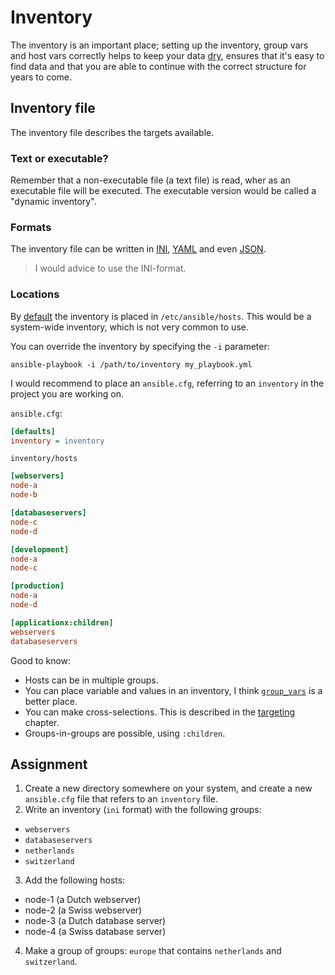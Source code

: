 # Inventory

The inventory is an important place; setting up the inventory, group vars and host vars correctly helps to keep your data [dry](https://en.wikipedia.org/wiki/Don%27t_repeat_yourself), ensures that it's easy to find data and that you are able to continue with the correct structure for years to come.

## Inventory file

The inventory file describes the targets available.

### Text or executable?

Remember that a non-executable file (a text file) is read, wher as an executable file will be executed. The executable version would be called a "dynamic inventory".

### Formats

The inventory file can be written in [INI](https://en.wikipedia.org/wiki/INI_file), [YAML](https://yaml.org) and even [JSON](https://www.json.org/json-en.html).

> I would advice to use the INI-format.

### Locations

By [default](https://docs.ansible.com/ansible/latest/inventory_guide/intro_inventory.html) the inventory is placed in `/etc/ansible/hosts`. This would be a system-wide inventory, which is not very common to use.

You can override the inventory by specifying the `-i` parameter:

```shell
ansible-playbook -i /path/to/inventory my_playbook.yml
```

I would recommend to place an `ansible.cfg`, referring to an `inventory` in the project you are working on.

`ansible.cfg`:
```ini
[defaults]
inventory = inventory
```

`inventory/hosts`
```ini
[webservers]
node-a
node-b

[databaseservers]
node-c
node-d

[development]
node-a
node-c

[production]
node-a
node-d

[applicationx:children]
webservers
databaseservers
```

Good to know:

- Hosts can be in multiple groups.
- You can place variable and values in an inventory, I think [`group_vars`](group_host_vars) is a better place.
- You can make cross-selections. This is described in the [targeting](targeting) chapter.
- Groups-in-groups are possible, using `:children`.

## Assignment

1. Create a new directory somewhere on your system, and create a new `ansible.cfg` file that refers to an `inventory` file.
2. Write an inventory (`ini` format) with the following groups:

- `webservers`
- `databaseservers`
- `netherlands`
- `switzerland`

3. Add the following hosts:

- node-1 (a Dutch webserver)
- node-2 (a Swiss webserver)
- node-3 (a Dutch database server)
- node-4 (a Swiss database server)

4. Make a group of groups: `europe` that contains `netherlands` and `switzerland`.
